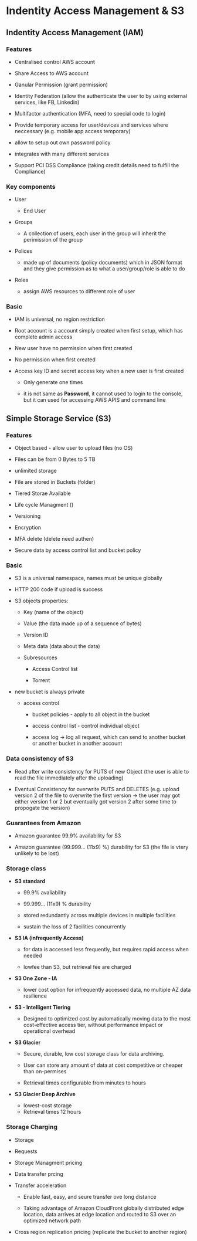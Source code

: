 # Indentity Access Management & S3

## Indentity Access Management (IAM)

### Features

- Centralised control AWS account

- Share Access to AWS account 

- Ganular Permission (grant permission)

- Identity Federation (allow the authenticate the user to by using external services, like FB, Linkedin)

- Multifactor authentication (MFA, need to special code to login)

- Provide temporary access for user/devices and services where neccessary (e.g. mobile app access temporary)

- allow to setup out own password policy

- integrates with many different services

- Support PCI DSS Compliance (taking credit details need to fulfill the Compliance)     

### Key components

- User

  - End User 

- Groups

  - A collection of users, each user in the group will inherit the perimission of the group

- Polices

  - made up of documents (policy documents) which in JSON format and they give permission as to what a user/group/role is able to do

- Roles
  
  - assign AWS resources to different role of user 


### Basic

- IAM is universal, no region restriction

- Root account is a account simply created when first setup, which has complete admin access

- New user have no permission when first created

- No permission when first created

- Access key ID and secret access key when a new user is first created
  
  - Only generate one times
  
  - it is not same as **Password**, it cannot used to login to the console, but it can used for accessing AWS APIS and command line      
 
## Simple Storage Service (S3)

### Features

- Object based - allow user to upload files (no OS)

- Files can be from 0 Bytes to 5 TB

- unlimited storage

- File are stored in Buckets (folder)  

- Tiered Storae Available

- Life cycle Managment ()

-  Versioning

- Encryption

- MFA delete (delete need authen)

- Secure data by access control list and bucket policy   

### Basic

- S3 is a universal namespace, names must be unique globally

- HTTP 200 code if upload is success

- S3 objects properties:
  
  - Key (name of the object)
  
  - Value (the data made up of a sequence of bytes) 
  
  - Version ID 
  
  - Meta data (data about the data)
  
  - Subresources
   
    - Access Control list
    
    - Torrent
  
- new bucket is always private
  
  - access control
    
    - bucket policies - apply to all object in the bucket
    
    - access control list - control individual object
    
    - access log -> log all request, which can send to another bucket or another bucket in another account


### Data consistency of S3

- Read after write consistency for PUTS of new Object (the user is able to read the file immediately after the uploading)

- Eventual Consistency for overwrite PUTS and DELETES (e.g. upload version 2 of the file to overwrite the first version -> the user may got either version 1 or 2 but eventually got version 2 after some time to propogate the version)

### Guarantees from Amazon

- Amazon guarantee 99.9% availability for S3

-  Amazon guarantee (99.999... (11x9) %) durability for S3 (the file is vtery unlikely to be lost)

### Storage class

- **S3 standard** 

  - 99.9% avaliability
  
  - 99.999... (11x9) % durability
  
  - stored redundantly across multiple devices in multiple facilities
  
  - sustain the loss of 2 facilities concurrently

- **S3 IA (infrequently Access)** 

  - for data is accessed less frequently, but requires rapid access when needed
  
  - lowfee than S3, but retrieval fee are charged
  
- **S3 One Zone - IA** 

  - lower cost option for infrequently accessed data, no multiple AZ data resilience 

- **S3 - Intelligent Tiering** 
  
  - Designed to optimized cost by automatically moving data to the most cost-effective access tier, without performance impact or operational overhead 

- **S3 Glacier**
  - Secure, durable, low cost storage class for data archiving.
  
  - User can store any amount of data at cost competitive or cheaper than on-permises
  
  - Retrieval times configurable from minutes to hours

- **S3 Glacier Deep Archive**
  - lowest-cost storage
  - Retrieval times 12 hours

### Storage Charging

- Storage
  
- Requests

- Storage Managment pricing

- Data transfer prcing

- Transfer acceleration
    - Enable fast, easy, and seure transfer ove long distance
  
    - Taking advantage of Amazon CloudFront globally distributed edge location, data arrives at edge location and routed to S3 over an optimized network path
  
- Cross region replication pricing (replicate the bucket to another region)
  